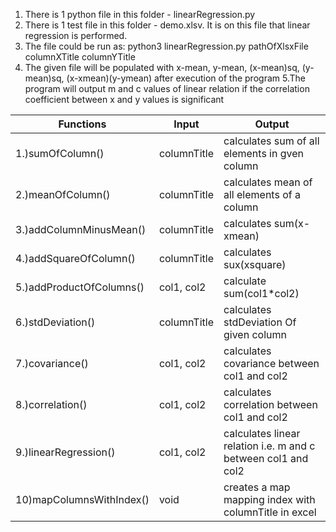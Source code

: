 1. There is 1 python file in this folder - linearRegression.py
2. There is 1 test file in this folder - demo.xlsv. It is on this file that linear regression is performed.
3. The file could be run as:  python3 linearRegression.py pathOfXlsxFile columnXTitle columnYTitle
4. The given file will be populated with x-mean, y-mean, (x-mean)sq, (y-mean)sq, (x-xmean)(y-ymean) after execution of the program
5.The program will output m and c values of linear relation if the correlation coefficient between x and y values is significant



Functions | Input | Output          
------------ | --------------- | ------------------
1.)sumOfColumn()| columnTitle | calculates sum of all elements in gven column
2.)meanOfColumn()|columnTitle | calculates mean of all elements of a column
3.)addColumnMinusMean()| columnTitle | calculates sum(x-xmean)
4.)addSquareOfColumn() | columnTitle | calculates sux(xsquare)
5.)addProductOfColumns() | col1, col2 | calculate sum(col1*col2)
6.)stdDeviation() | columnTitle | calculates stdDeviation Of given column
7.)covariance() | col1, col2 | calculates covariance between col1 and col2
8.)correlation()| col1, col2 | calculates correlation between col1 and col2
9.)linearRegression() | col1, col2 | calculates linear relation i.e. m and c between col1 and col2
10)mapColumnsWithIndex() | void | creates a map mapping index with columnTitle in excel
